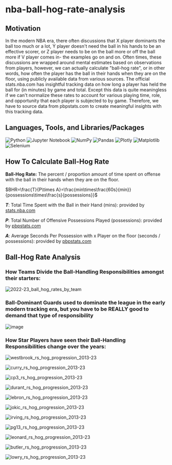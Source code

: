 # nba-ball-hog-rate-analysis

## Motivation

In the modern NBA era, there often discussions that X player dominants the ball too much or a lot, Y player doesn't need the ball in his hands to be an effective scorer, or Z player needs to be on the ball more or off the ball more if V player comes in- the examples go on and on. Often times, these discussions are wrapped around mental estimates based on observations from players, however, we can actually calculate "ball-hog rate", or in other words, how often the player has the ball in their hands when they are on the floor, using publicly available data from various sources. The official stats.nba.com has insightful tracking data on how long a player has held the ball for (in minutes) by game and total. Except this data is quite meaningless if we can't normalize these rates to account for various playing time, role, and opportunity that each player is subjected to by game. Therefore, we have to source data from pbpstats.com to create meaningful insights with this tracking data. 

## Languages, Tools, and Libraries/Packages

![Python](https://img.shields.io/badge/python-3670A0?style=for-the-badge&logo=python&logoColor=ffdd54) ![Jupyter Notebook](https://img.shields.io/badge/jupyter-%23FA0F00.svg?style=for-the-badge&logo=jupyter&logoColor=white) ![NumPy](https://img.shields.io/badge/numpy-%23013243.svg?style=for-the-badge&logo=numpy&logoColor=white) ![Pandas](https://img.shields.io/badge/pandas-%23150458.svg?style=for-the-badge&logo=pandas&logoColor=white) ![Plotly](https://img.shields.io/badge/Plotly-%233F4F75.svg?style=for-the-badge&logo=plotly&logoColor=white) ![Matplotlib](https://img.shields.io/badge/Matplotlib-%23ffffff.svg?style=for-the-badge&logo=Matplotlib&logoColor=black) ![Selenium](https://img.shields.io/badge/-selenium-%43B02A?style=for-the-badge&logo=selenium&logoColor=white)

## How To Calculate Ball-Hog Rate

**Ball-Hog Rate:** The percent / proportion amount of time spent on offense with the ball in their hands when they are on the floor.

$BHR=\frac{T}{P\times A}=\frac{min\times\frac{60s}{min}}{possessions\times\frac{s}{possessions}}$

**$T$**: Total Time Spent with the Ball in their Hand (mins): provided by [stats.nba.com](https://www.nba.com/stats/players/touches?dir=D&sort=TIME_OF_POSS)

**$P$**: Total Number of Offensive Possessions Played (possessions): provided by [pbpstats.com](https://www.pbpstats.com/totals/nba/player?Season=2022-23&SeasonType=Regular%2BSeason)

**$A$**: Average Seconds Per Possession with x Player on the floor (seconds / possessions): provided by [pbpstats.com](https://www.pbpstats.com/on-off/nba/stat?Season=2022-23&SeasonType=Regular%2BSeason&TeamId=1610612737&Stat=SecondsPerPossOff)

## Ball-Hog Rate Analysis

### How Teams Divide the Ball-Handling Responsibilities amongst their starters:

![2022-23_ball_hog_rates_by_team](https://github.com/lukarh/ball-hog-rate-analysis/assets/65103724/0b0fc317-b9a3-4164-ba3f-646f097b9839)

### Ball-Dominant Guards used to dominate the league in the early modern tracking era, but you have to be REALLY good to demand that type of responsibility

![image](https://github.com/lukarh/ball-hog-rate-analysis/assets/65103724/a139011c-a5b1-4728-8994-ea6b67031e8a)

### How Star Players have seen their Ball-Handling Responsibilities change over the years:

![westbrook_rs_hog_progression_2013-23](https://github.com/lukarh/ball-hog-rate-analysis/assets/65103724/53a88a76-51b2-4c51-8120-c398c2d52071)

![curry_rs_hog_progression_2013-23](https://github.com/lukarh/ball-hog-rate-analysis/assets/65103724/9adf6796-1ce7-447d-8178-1fcedd990704)

![cp3_rs_hog_progression_2013-23](https://github.com/lukarh/ball-hog-rate-analysis/assets/65103724/be316a4f-118e-4994-bf21-b2f918251e5f)

![durant_rs_hog_progression_2013-23](https://github.com/lukarh/ball-hog-rate-analysis/assets/65103724/d430de72-0168-4e7f-b3de-de4bb7984500)

![lebron_rs_hog_progression_2013-23](https://github.com/lukarh/ball-hog-rate-analysis/assets/65103724/d1e72573-7fc1-4532-a129-15f01640f435)

![jokic_rs_hog_progression_2013-23](https://github.com/lukarh/ball-hog-rate-analysis/assets/65103724/61fa718a-d8d6-425d-8c69-80f95c4899b0)

![irving_rs_hog_progression_2013-23](https://github.com/lukarh/ball-hog-rate-analysis/assets/65103724/f0f4d3a8-d9e9-4949-86fe-6a6ffc3f0fd5)

![pg13_rs_hog_progression_2013-23](https://github.com/lukarh/ball-hog-rate-analysis/assets/65103724/473c140e-0133-48ec-9e3f-99ec9357b61a)

![leonard_rs_hog_progression_2013-23](https://github.com/lukarh/ball-hog-rate-analysis/assets/65103724/58479070-a754-410f-955d-0c32aa41fa69)

![butler_rs_hog_progression_2013-23](https://github.com/lukarh/ball-hog-rate-analysis/assets/65103724/2f226247-5b5b-4e38-9769-67a0cf0b1262)

![lowry_rs_hog_progression_2013-23](https://github.com/lukarh/ball-hog-rate-analysis/assets/65103724/8ea4bec8-02d7-42b3-a1ce-43e88ee3ccd7)


